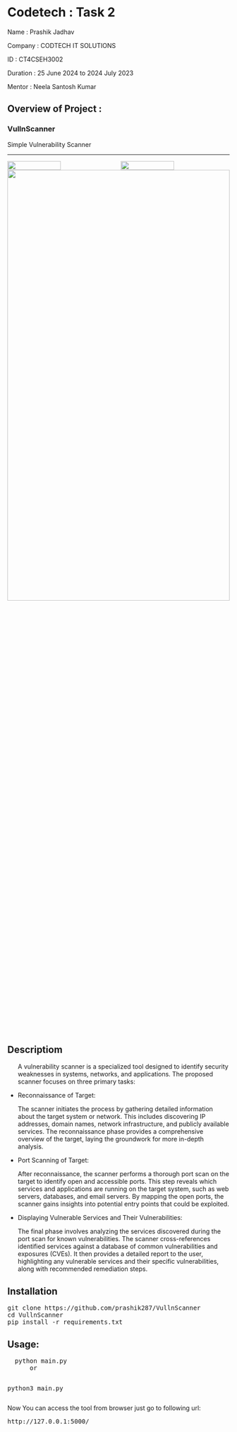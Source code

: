 <h1>Codetech : Task 2</h1>

<p>Name : Prashik Jadhav</p> 
<p>Company : CODTECH IT SOLUTIONS</p> 
<p>ID   : CT4CSEH3002 </p> 
<p>Duration : 25  June 2024 to  2024 July 2023</p> 
<p>Mentor : Neela Santosh Kumar</p>
<strong><h2>Overview of Project :</h2></strong>
<strong><h3> VullnScanner </h3></strong>
Simple Vulnerability Scanner
<hr>

<div style="display: flex; justify-content: space-between;">
  <img src="https://github.com/prashik287/VullnScanner/blob/main/screenshots/home.PNG" style="width: 49%;">
  <img src="https://github.com/prashik287/VullnScanner/blob/main/screenshots/portscan.PNG" style="width: 49%;">
</div>
  <img src="https://github.com/prashik287/VullnScanner/blob/main/screenshots/recon.png" style="width: 100%; height:50%">


<!-- ![alt text](https://github.com/prashik287/VullnScanner/blob/main/screenshots/home.PNG)
![alt text](https://github.com/prashik287/VullnScanner/blob/main/screenshots/portscan.PNG)
![alt text](https://github.com/prashik287/VullnScanner/blob/main/screenshots/recon.png) -->

<h2>Descriptiom</h2>
<ul>
<p>A vulnerability scanner is a specialized tool designed to identify security weaknesses in systems, networks, and applications. The proposed scanner focuses on three primary tasks:

<li>Reconnaissance of Target:</li>

The scanner initiates the process by gathering detailed information about the target system or network. This includes discovering IP addresses, domain names, network infrastructure, and publicly available services. The reconnaissance phase provides a comprehensive overview of the target, laying the groundwork for more in-depth analysis.

<li>Port Scanning of Target:</li>

After reconnaissance, the scanner performs a thorough port scan on the target to identify open and accessible ports. This step reveals which services and applications are running on the target system, such as web servers, databases, and email servers. By mapping the open ports, the scanner gains insights into potential entry points that could be exploited.

<li>Displaying Vulnerable Services and Their Vulnerabilities:</li>

The final phase involves analyzing the services discovered during the port scan for known vulnerabilities. The scanner cross-references identified services against a database of common vulnerabilities and exposures (CVEs). It then provides a detailed report to the user, highlighting any vulnerable services and their specific vulnerabilities, along with recommended remediation steps.</p>
</ul>


<h2>Installation</h2>


<pre>git clone https://github.com/prashik287/VullnScanner
cd VullnScanner
pip install -r requirements.txt
</pre>

<h2>Usage:</h2>
<pre>
  python main.py
      or 

  python3 main.py
</pre>


<p>Now You can access the tool from browser just go to following url:</p>
<pre>http://127.0.0.1:5000/</pre>
